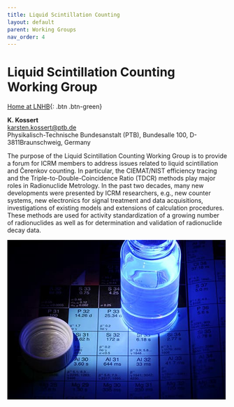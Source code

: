 ```yaml
---
title: Liquid Scintillation Counting
layout: default
parent: Working Groups
nav_order: 4
---
```


# Liquid Scintillation Counting Working Group

[Home at LNHB](http://www.lnhb.fr/home/conferences-publications/icrm_lsc_wg/){: .btn .btn-green}

**K. Kossert**\
<karsten.kossert@ptb.de>\
Physikalisch-Technische Bundesanstalt (PTB), Bundesalle 100, D-3811Braunschweig, Germany

The purpose of the Liquid Scintillation Counting Working Group is to provide a
forum for ICRM members to address issues related to liquid scintillation and
Čerenkov counting. In particular, the CIEMAT/NIST efficiency tracing and the
Triple-to-Double-Coincidence Ratio (TDCR) methods play major roles in
Radionuclide Metrology. In the past two decades, many new developments were
presented by ICRM researchers, e.g., new counter systems, new electronics for
signal treatment and data acquisitions, investigations of existing models and
extensions of calculation procedures. These methods are used for activity
standardization of a growing number of radionuclides as well as for
determination and validation of radionuclide decay data.

![Si-31](./images/si-31.jpg)
